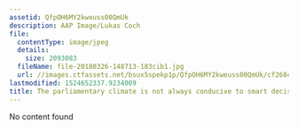 ```yaml
---
assetid: QfpOH6MY2kweuss00QmUk
description: AAP Image/Lukas Coch
file:
  contentType: image/jpeg
  details:
    size: 2093083
  fileName: file-20180326-148713-183cib1.jpg
  url: //images.ctfassets.net/bsux5spekp1p/QfpOH6MY2kweuss00QmUk/cf268cb51442d3a8c8e2963c45f80ebb/file-20180326-148713-183cib1.jpg
lastmodified: 1524652337.9234009
title: The parliamentary climate is not always conducive to smart decisions.
---
```

No content found